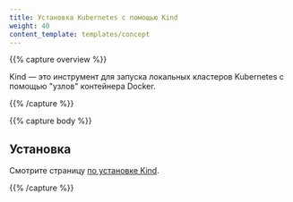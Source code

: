```yaml
---
title: Установка Kubernetes с помощью Kind
weight: 40
content_template: templates/concept
---
```


{{% capture overview %}}

Kind — это инструмент для запуска локальных кластеров Kubernetes с помощью
"узлов" контейнера Docker.

{{% /capture %}}

{{% capture body %}}

## Установка

Смотрите страницу
[по установке Kind](https://kind.sigs.k8s.io/docs/user/quick-start/).

{{% /capture %}}
